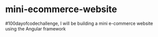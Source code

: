 # mini-ecommerce-website
#100dayofcodechallenge,  I will be building a mini e-commerce website using the Angular framework 
